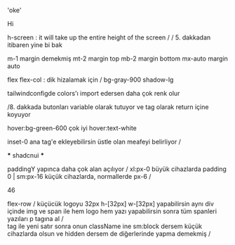'oke'

<p className="text-center text-green-500 font-bold">Hi </p>

h-screen : it will take up the entire height of the screen
/
/ 5. dakkadan itibaren yine bi bak

m-1 margin demekmiş mt-2 margin top mb-2 margin bottom mx-auto margin auto

flex flex-col : dik hizalamak için
/ bg-gray-900 shadow-lg

tailwindconfigde colors'ı import edersen daha çok renk olur

/8. dakkada butonları variable olarak tutuyor ve tag olarak return içine koyuyor

hover:bg-green-600 çok iyi hover:text-white

inset-0 ana tag'e ekleyebilirsin üstle olan meafeyi belirliyor
/

**\*** shadcnui **\***

paddingY yapınca daha çok alan açılıyor
/
xl:px-0 büyük cihazlarda padding 0 | sm:px-16 küçük cihazlarda, normallerde px-6
/

46

flex-row
/
küçücük logoyu 32px h-[32px] w-[32px] yapabilirsin
aynı div içinde img ve span ile hem logo hem yazı yapabilirsin sonra tüm spanleri yazıları p tagına al
/
<br/> tag ile yeni satır sonra onun className ine sm:block dersem küçük cihazlarda olsun ve hidden dersem de diğerlerinde yapma demekmiş
/
